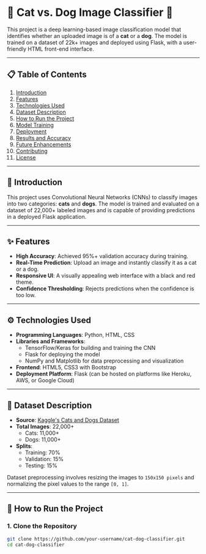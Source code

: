 # 🐾 Cat vs. Dog Image Classifier 🐾

This project is a deep learning-based image classification model that identifies whether an uploaded image is of a **cat** or a **dog**. The model is trained on a dataset of 22k+ images and deployed using Flask, with a user-friendly HTML front-end interface.

---

## 📋 Table of Contents

1. [Introduction](#introduction)
2. [Features](#features)
3. [Technologies Used](#technologies-used)
4. [Dataset Description](#dataset-description)
5. [How to Run the Project](#how-to-run-the-project)
6. [Model Training](#model-training)
7. [Deployment](#deployment)
8. [Results and Accuracy](#results-and-accuracy)
9. [Future Enhancements](#future-enhancements)
10. [Contributing](#contributing)
11. [License](#license)

---

## 📖 Introduction

This project uses Convolutional Neural Networks (CNNs) to classify images into two categories: **cats** and **dogs**. The model is trained and evaluated on a dataset of 22,000+ labeled images and is capable of providing predictions in a deployed Flask application.

---

## ✨ Features

- **High Accuracy**: Achieved 95%+ validation accuracy during training.
- **Real-Time Prediction**: Upload an image and instantly classify it as a cat or a dog.
- **Responsive UI**: A visually appealing web interface with a black and red theme.
- **Confidence Thresholding**: Rejects predictions when the confidence is too low.

---

## ⚙️ Technologies Used

- **Programming Languages**: Python, HTML, CSS
- **Libraries and Frameworks**:
  - TensorFlow/Keras for building and training the CNN
  - Flask for deploying the model
  - NumPy and Matplotlib for data preprocessing and visualization
- **Frontend**: HTML5, CSS3 with Bootstrap
- **Deployment Platform**: Flask (can be hosted on platforms like Heroku, AWS, or Google Cloud)

---

## 📂 Dataset Description

- **Source**: [Kaggle's Cats and Dogs Dataset](https://www.kaggle.com/)
- **Total Images**: 22,000+
  - Cats: 11,000+
  - Dogs: 11,000+
- **Splits**:
  - Training: 70%
  - Validation: 15%
  - Testing: 15%
  
Dataset preprocessing involves resizing the images to `150x150 pixels` and normalizing the pixel values to the range `[0, 1]`.

---

## 🚀 How to Run the Project

### 1. Clone the Repository
```bash
git clone https://github.com/your-username/cat-dog-classifier.git
cd cat-dog-classifier
